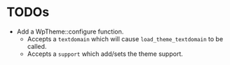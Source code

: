 # TODOs

- Add a WpTheme::configure function.
	+ Accepts a `textdomain` which will cause `load_theme_textdomain` to be called.
	+ Accepts a `support` which add/sets the theme support.

